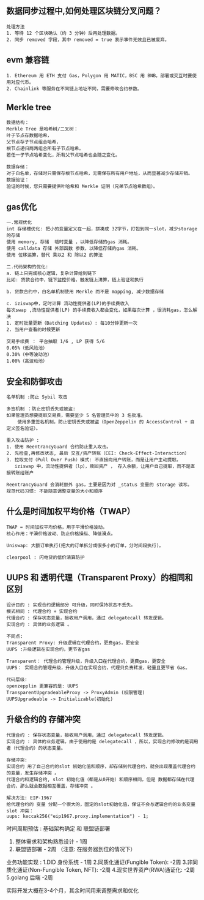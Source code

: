 ## 数据同步过程中,如何处理区块链分叉问题？
```
处理方法
1. 等待 12 个区块确认（约 3 分钟）后再处理数据。
2. 同步 removed 字段，其中 removed = true 表示事件无效且已被废弃。
```

## evm 兼容链
```
1. Ethereum 用 ETH 支付 Gas，Polygon 用 MATIC，BSC 用 BNB。部署或交互时要使用对应代币。
2. Chainlink 等服务在不同链上地址不同，需要修改合约参数。
```

## Merkle tree
```
数据结构：
Merkle Tree 是哈希树/二叉树：
叶子节点存数据哈希，
父节点存子节点组合哈希，
根节点递归两两组合所有子节点哈希。
若任一子节点哈希变化，所有父节点哈希也会随之变化。

数据存储：
对于白名单，存储时只需保存根节点哈希，无需保存所有用户地址，从而显著减少存储开销。
数据验证：
验证的时候，您只需要提供叶哈希和 Merkle 证明（兄弟节点哈希数组）。
```

## gas优化
```
一.常规优化
int 存储槽优化: 把小的变量定义在一起，拼凑成 32字节，打包到同一slot，减少storage的存储
使用 memory, 存储  临时变量 ，以降低存储的gas 消耗。
使用 calldata 存储 外部函数 参数，以降低存储的gas 消耗。
使用 位移运算，替代 乘以2 和 除以2 的算法

二.代码架构的优化:
a. 链上只完成核心逻辑，复杂计算给到链下
比如: 贷款合约中，链下监控价格，触发链上清算，链上验证和执行

b. 贷款合约中，白名单机制使用 Merkle 而不是 mapping, 减少数据存储

c. iziswap中，定时计算 流动性提供者(LP)的手续费收入
每次swap ,流动性提供者(LP) 的手续费收入都会变化，如果每次计算 ，很消耗gas，怎么解决
1. 定时批量更新（Batching Updates）: 每10分钟更新一次
2. 当用户查看的时候更新

交易手续费 ： 平台抽取 1/6 , LP 获得 5/6 
0.05%（低风险池）
0.30%（中等波动池）
1.00%（高波动池）
```

##  安全和防御攻击
```
名单机制 :防止 Sybil 攻击

多签机制 ：防止密钥丢失或被盗: 
如果管理员想要提取交易费，需要至少 5 名管理员中的 3 名批准。
    使用多重签名机制，防止密钥丢失或被盗（OpenZeppelin 的 AccessControl + 自定义签名验证）。

重入攻击防护 :
1. 使用 ReentrancyGuard 合约防止重入攻击。
2. 先检查,再修改状态, 最后 交互/资产转账（CEI: Check-Effect-Interaction）
3. 拉取支付（Pull Over Push）模式: 不直接向用户转账，而是让用户主动提取。
   iziswap 中，流动性提供者（lp），赎回资产 ， 存入余额，让用户自己提取，而不是直接转账给账户

ReentrancyGuard 会消耗额外 gas，主要是因为对 _status 变量的 storage 读写。
规范代码习惯: 不能随意调整变量的大小和顺序
```

## 什么是时间加权平均价格（TWAP）
```
TWAP = 时间加权平均价格，用于平滑价格波动。
核心作用：平滑价格波动、防止价格操纵、降低滑点。

Uniswap: 大额订单执行(把大的订单拆分成很多小的订单，分时间段执行)。

clearpool : 闪电贷的低价清算防护

```

##  UUPS 和 透明代理（Transparent Proxy）的相同和区别
```
设计目的 : 实现合约逻辑部分 可升级，同时保持状态不丢失。
模式相同 : 代理合约 + 实现合约
代理合约 : 保存状态变量，接收用户调用，通过 delegatecall 转发逻辑。
实现合约 : 具体的业务逻辑 。

不同点:
Transparent Proxy: 升级逻辑在代理合约，更费gas，更安全
UUPS :升级逻辑在实现合约，更节省gas

Transparent： 代理合约管理升级，升级入口在代理合约，更费gas，更安全
UUPS： 实现合约管理升级，升级入口在实现合约，代理只负责转发，轻量且更节省 Gas。

代码层级: 
openzepplin 更兼容的是: UUPS
TransparentUpgradeableProxy -> ProxyAdmin (权限管理)
UUPSUpgradeable -> Initializable(初始化)
```

## 升级合约的 存储冲突
```
代理合约 : 保存状态变量，接收用户调用，通过 delegatecall 转发逻辑。
实现合约 : 具体的业务逻辑。由于使用的是 delegatecall ，所以，实现合约修改的是调用者（代理合约）的状态变量。

存储冲突: 
实现合约 用了自己合约的slot 初始化值和顺序，却存储到代理合约，就会出现覆盖代理合约的变量，发生存储冲突 。
代理合约和逻辑合约, slot 初始化值（都是从0开始）和顺序相同，但是 数据都存储在代理合约，那么就会数据相互覆盖，存储冲突 。

解决方法: EIP-1967
给代理合约的 变量 分配一个很大的，固定的slot初始化值，保证不会与逻辑合约的业务变量 slot 冲突：
uups: keccak256("eip1967.proxy.implementation") - 1;

```

时间周期预估 :
基础架构确定 和 联盟链部署
1. 整体需求和架构熟悉设计 - 1周
2. 联盟链部署 - 2周 （注意: 在服务器到位的情况下）

业务功能实现 : 
1.DID 身份系统 - 1周
2.同质化通证(Fungible Token): -2周
3.非同质化通证(Non-Fungible Token, NFT): -2周
4.现实世界资产(RWA)通证化: -2周
5.golang 后端 -2周

实际开发大概在3-4个月，其余时间用来调整需求和优化
